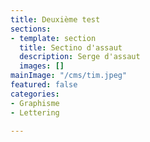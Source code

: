 ```yaml
---
title: Deuxième test
sections:
- template: section
  title: Sectino d'assaut
  description: Serge d'assaut
  images: []
mainImage: "/cms/tim.jpeg"
featured: false
categories:
- Graphisme
- Lettering

---
```

